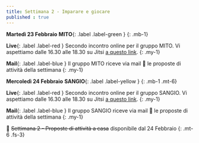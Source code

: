 ```yaml
---
title: Settimana 2 - Imparare e giocare
published : true
---
```


**Martedì 23 Febbraio** **MITO**{: .label .label-green } 
{: .mb-1}

**Live**{: .label .label-red } Secondo incontro online per il gruppo MITO. Vi aspettiamo dalle 16.30 alle 18.30 su Jitsi [a questo link](https://meet.jit.si/MITO_Doors_Plenaria).
{: .my-1}

**Mail**{: .label .label-blue } Il gruppo MITO riceve via mail 💌 le proposte di attività della settimana
{: .my-1}


**Mercoledì 24 Febbraio** **SANGIO**{: .label .label-yellow }
{: .mb-1 .mt-6}

**Live**{: .label .label-red } Secondo incontro online per il gruppo SANGIO. Vi aspettiamo dalle 16.30 alle 18.30 su Jitsi [a questo link](https://meet.jit.si/SANGIO_Doors_Plenaria).
{: .my-1}

**Mail**{: .label .label-blue } Il gruppo SANGIO riceve via mail 💌 le proposte di attività della settimana
{: .my-1}

🎩 ~~Settimana 2 - Proposte di attività a casa~~ disponibile dal 24 Febbraio
{: .mt-6 .fs-3}